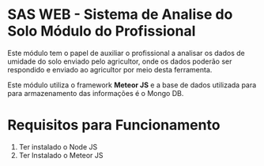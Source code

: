 # SAS WEB - Sistema de Analise do Solo Módulo do Profissional #

Este módulo tem o papel de auxiliar o profissional a analisar os dados de umidade do solo enviado pelo agricultor, onde os dados poderão ser respondido e enviado ao agricultor por meio desta ferramenta.

Este módulo utiliza o framework **Meteor JS** e a base de dados utilizada para para armazenamento das informações é o Mongo DB.

# Requisitos para Funcionamento #

1. Ter instalado o Node JS
2. Ter Instalado o Meteor JS
